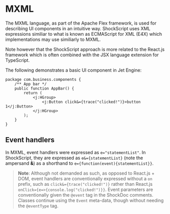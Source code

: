 # MXML

The MXML language, as part of the Apache Flex framework, is used for describing UI components in an intuitive way. ShockScript uses XML expressions similiar to what is known as ECMAScript for XML (E4X) which implementations may use similiarly to MXML.

Note however that the ShockScript approach is more related to the React.js framework which is often combined with the JSX language extension for TypeScript.

The following demonstrates a basic UI component in Jet Engine:

```
package com.business.components {
    /** App bar */
    public function AppBar() {
        return (
            <j:HGroup>
                <j:Button click&={trace("clicked!")}>button 1</j:Button>
            </j:HGroup>
        );
    }
}
```

## Event handlers

In MXML, event handlers were expressed as `e="statementList"`. In ShockScript, they are expressed as `e&={statementList}` (note the ampersand **\&**) as a shorthand to `e={function(event){statementList}}`.

> **Note**: Although not demanded as such, as opposed to React.js + DOM, event handlers are conventionally expressed without a `on` prefix, such as `click&={trace("clicked!")}` rather than React.js `onClick={e=>{console.log("clicked!")}}`. Event parameters are conventionally given the `@event` tag in the ShockDoc comments. Classes continue using the `Event` meta-data, though without needing the `@eventType` tag.
